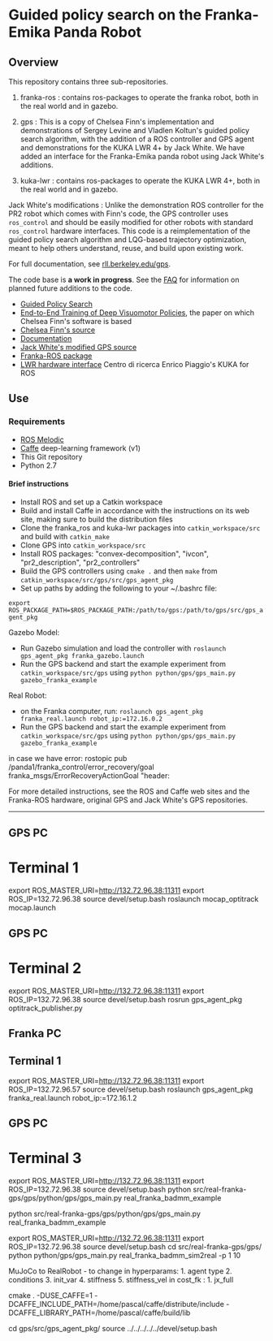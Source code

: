 # Guided policy search on the Franka-Emika Panda Robot

## Overview

This repository contains three sub-repositories.
1. franka-ros : contains ros-packages to operate the franka robot, both in the real world and in gazebo.
2. gps : This is a copy of Chelsea Finn's implementation and demonstrations of Sergey Levine and Vladlen Koltun's guided policy search algorithm, with the addition of a ROS controller and GPS agent and demonstrations for the KUKA LWR 4+ by Jack White. We have added an interface for the Franka-Emika panda robot using Jack White's additions.

3. kuka-lwr : contains ros-packages to operate the KUKA LWR 4+, both in the real world and in gazebo.

Jack White's modifications : Unlike the demonstration ROS controller for the PR2 robot which comes with Finn's code, the GPS controller uses `ros_control` and should be easily modified for other robots with standard `ros_control` hardware interfaces.
This code is a reimplementation of the guided policy search algorithm and LQG-based trajectory optimization, meant to help others understand, reuse, and build upon existing work.

For full documentation, see [rll.berkeley.edu/gps](http://rll.berkeley.edu/gps).

The code base is **a work in progress**. See the [FAQ](http://rll.berkeley.edu/gps/faq.html) for information on planned future additions to the code.



- [Guided Policy Search](http://proceedings.mlr.press/v28/levine13.html)
- [End-to-End Training of Deep Visuomotor Policies](https://arxiv.org/abs/1504.00702), the paper on which Chelsea Finn's software is based
- [Chelsea Finn's source](https://github.com/cbfinn/gps)
- [Documentation](http://rll.berkeley.edu/gps/)
- [Jack White's modified GPS source](https://bitbucket.org/JackNWhite/gps/src/master/)
- [Franka-ROS package](https://github.com/frankaemika/franka_ros)
- [LWR hardware interface](https://github.com/CentroEPiaggio/kuka-lwr) Centro di ricerca Enrico Piaggio's KUKA  for ROS

## Use

### Requirements

- [ROS Melodic](http://www.ros.org)
- [Caffe](http://caffe.berkeleyvision.org/) deep-learning framework (v1)
- This Git repository
- Python 2.7

#### Brief instructions

- Install ROS and set up a Catkin workspace
- Build and install Caffe in accordance with the instructions on its web site, making sure to build the distribution files
- Clone the franka_ros and kuka-lwr packages into `catkin_workspace/src` and build with `catkin_make`
- Clone GPS into `catkin_workspace/src`
- Install ROS packages: "convex-decomposition", "ivcon", "pr2_description", "pr2_controllers"
- Build the GPS controllers using `cmake .` and then `make` from `catkin_workspace/src/gps/src/gps_agent_pkg`
- Set up paths by adding the following to your ~/.bashrc file:

`export ROS_PACKAGE_PATH=$ROS_PACKAGE_PATH:/path/to/gps:/path/to/gps/src/gps_agent_pkg`


Gazebo Model:
- Run Gazebo simulation and load the controller with `roslaunch gps_agent_pkg franka_gazebo.launch`
- Run the GPS backend and start the example experiment from `catkin_workspace/src/gps` using `python python/gps/gps_main.py gazebo_franka_example`

Real Robot:
- on the Franka computer, run: `roslaunch gps_agent_pkg franka_real.launch robot_ip:=172.16.0.2`
- Run the GPS backend and start the example experiment from `catkin_workspace/src/gps` using `python python/gps/gps_main.py gazebo_franka_example`

in case we have error:
rostopic pub /panda1/franka_control/error_recovery/goal franka_msgs/ErrorRecoveryActionGoal "header:

For more detailed instructions, see the ROS and Caffe web sites and the Franka-ROS hardware, original GPS and Jack White's GPS repositories.

--------------------------------------------------------------------------------
## GPS PC
# Terminal 1
export ROS_MASTER_URI=http://132.72.96.38:11311
export ROS_IP=132.72.96.38
source devel/setup.bash
roslaunch mocap_optitrack mocap.launch

## GPS PC
# Terminal 2
export ROS_MASTER_URI=http://132.72.96.38:11311
export ROS_IP=132.72.96.38
source devel/setup.bash
rosrun gps_agent_pkg optitrack_publisher.py


## Franka PC
## Terminal 1
export ROS_MASTER_URI=http://132.72.96.38:11311
export ROS_IP=132.72.96.57
source devel/setup.bash
roslaunch gps_agent_pkg franka_real.launch robot_ip:=172.16.1.2

## GPS PC
# Terminal 3
export ROS_MASTER_URI=http://132.72.96.38:11311
export ROS_IP=132.72.96.38
source devel/setup.bash
python src/real-franka-gps/gps/python/gps/gps_main.py real_franka_badmm_example

python src/real-franka-gps/gps/python/gps/gps_main.py real_franka_badmm_example


export ROS_MASTER_URI=http://132.72.96.38:11311
export ROS_IP=132.72.96.38
source devel/setup.bash
cd src/real-franka-gps/gps/
python python/gps/gps_main.py real_franka_badmm_sim2real -p 1 10


MuJoCo to RealRobot - to change in hyperparams: 1. agent type 2. conditions 3. init_var 4. stiffness 5. stiffness_vel
                                in cost_fk    : 1. jx_full


cmake . -DUSE_CAFFE=1 -DCAFFE_INCLUDE_PATH=/home/pascal/caffe/distribute/include -DCAFFE_LIBRARY_PATH=/home/pascal/caffe/build/lib

cd gps/src/gps_agent_pkg/
source ../../../../../devel/setup.bash
